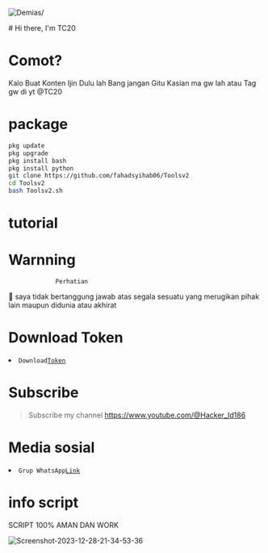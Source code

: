 <p align=left> <img src=https://komarev.com/ghpvc/?username=vindraid alt=Demias/> </p>
# Hi there, I'm TC20 

# Comot?
Kalo Buat Konten Ijin Dulu lah Bang jangan Gitu
Kasian ma gw lah atau Tag gw di yt @TC20

# package
```Bash
pkg update
pkg upgrade
pkg install bash
pkg install python
git clone https://github.com/fahadsyihab06/Toolsv2
cd Toolsv2
bash Toolsv2.sh
```
# tutorial 



# Warnning
                 Perhatian

📢 saya tidak bertanggung jawab atas segala sesuatu yang merugikan pihak lain maupun didunia atau akhirat 

# Download Token
<li><code>Download<a href="https://sfl.gl/cSCnPtl">Token</a></code></li> 

# Subscribe 
> Subscribe my channel
> https://www.youtube.com/@Hacker_Id186

# Media sosial
<li><code>Grup WhatsApp<a href="https://chat.whatsapp.com/BzgGrdKMiOdK8hjbcW0AZb">Link</a></code></li> 



# info script 
SCRIPT 100% AMAN DAN WORK 

<img src="https://i.ibb.co/Cw9Cqv1/Screenshot-2023-12-28-21-34-53-36.png" alt="Screenshot-2023-12-28-21-34-53-36" border="0">
